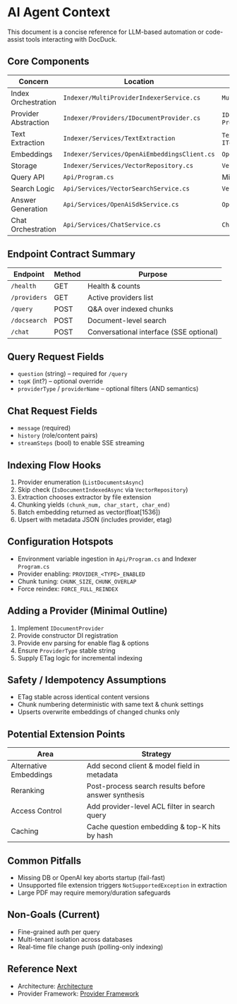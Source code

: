 # AI Agent Context

This document is a concise reference for LLM-based automation or code-assist tools interacting with DocDuck.

## Core Components
| Concern | Location | Key Types |
|---------|----------|-----------|
| Index Orchestration | `Indexer/MultiProviderIndexerService.cs` | `MultiProviderIndexerService` |
| Provider Abstraction | `Indexer/Providers/IDocumentProvider.cs` | `IDocumentProvider`, `ProviderDocument` |
| Text Extraction | `Indexer/Services/TextExtraction` | `TextExtractionService`, `ITextExtractor` |
| Embeddings | `Indexer/Services/OpenAiEmbeddingsClient.cs` | `OpenAiEmbeddingsClient` |
| Storage | `Indexer/Services/VectorRepository.cs` | `VectorRepository` |
| Query API | `Api/Program.cs` | Minimal API endpoints |
| Search Logic | `Api/Services/VectorSearchService.cs` | `VectorSearchService` |
| Answer Generation | `Api/Services/OpenAiSdkService.cs` | `OpenAiSdkService` |
| Chat Orchestration | `Api/Services/ChatService.cs` | `ChatService` |

## Endpoint Contract Summary
| Endpoint | Method | Purpose |
|----------|--------|---------|
| `/health` | GET | Health & counts |
| `/providers` | GET | Active providers list |
| `/query` | POST | Q&A over indexed chunks |
| `/docsearch` | POST | Document-level search |
| `/chat` | POST | Conversational interface (SSE optional) |

## Query Request Fields
- `question` (string) – required for `/query`
- `topK` (int?) – optional override
- `providerType` / `providerName` – optional filters (AND semantics)

## Chat Request Fields
- `message` (required)
- `history` (role/content pairs)
- `streamSteps` (bool) to enable SSE streaming

## Indexing Flow Hooks
1. Provider enumeration (`ListDocumentsAsync`)
2. Skip check (`IsDocumentIndexedAsync` via `VectorRepository`)
3. Extraction chooses extractor by file extension
4. Chunking yields `(chunk_num, char_start, char_end)`
5. Batch embedding returned as vector(float[1536])
6. Upsert with metadata JSON (includes provider, etag)

## Configuration Hotspots
- Environment variable ingestion in `Api/Program.cs` and Indexer `Program.cs`
- Provider enabling: `PROVIDER_<TYPE>_ENABLED`
- Chunk tuning: `CHUNK_SIZE`, `CHUNK_OVERLAP`
- Force reindex: `FORCE_FULL_REINDEX`

## Adding a Provider (Minimal Outline)
1. Implement `IDocumentProvider`
2. Provide constructor DI registration
3. Provide env parsing for enable flag & options
4. Ensure `ProviderType` stable string
5. Supply ETag logic for incremental indexing

## Safety / Idempotency Assumptions
- ETag stable across identical content versions
- Chunk numbering deterministic with same text & chunk settings
- Upserts overwrite embeddings of changed chunks only

## Potential Extension Points
| Area | Strategy |
|------|----------|
| Alternative Embeddings | Add second client & model field in metadata |
| Reranking | Post-process search results before answer synthesis |
| Access Control | Add provider-level ACL filter in search query |
| Caching | Cache question embedding & top-K hits by hash |

## Common Pitfalls
- Missing DB or OpenAI key aborts startup (fail-fast)
- Unsupported file extension triggers `NotSupportedException` in extraction
- Large PDF may require memory/duration safeguards

## Non-Goals (Current)
- Fine-grained auth per query
- Multi-tenant isolation across databases
- Real-time file change push (polling-only indexing)

## Reference Next
- Architecture: [Architecture](../developer/architecture.md)
- Provider Framework: [Provider Framework](../developer/provider-framework.md)
